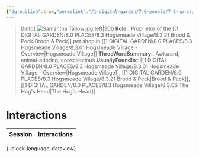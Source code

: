 ```yaml
---
{"dg-publish":true,"permalink":"/1-digital-garden/7-0-people/7-3-np-cs/samantha-tallow/","tags":["#person","#hogsmeade","#hogsmeade-resident","#shopkeeper"]}
---
```


>[!info] 
>![Samantha Tallow.jpg|left|300](/img/user/1%20DIGITAL%20GARDEN/7.0%20PEOPLE/7.3%20NPCs/Headshots/Samantha%20Tallow.jpg)
>**Role**:: Proprietor of the [[1 DIGITAL GARDEN/8.0 PLACES/8.3 Hogsmeade Village/8.3.21 Brood & Peck\|Brood & Peck]] pet shop in [[1 DIGITAL GARDEN/8.0 PLACES/8.3 Hogsmeade Village/8.3.01 Hogsmeade VIllage - Overview\|Hogsmeade Village]]
>**ThreeWordSummary**:: Awkward, animal-adoring, conscientious
>**UsuallyFoundIn**:: [[1 DIGITAL GARDEN/8.0 PLACES/8.3 Hogsmeade Village/8.3.01 Hogsmeade VIllage - Overview\|Hogsmeade Village]], [[1 DIGITAL GARDEN/8.0 PLACES/8.3 Hogsmeade Village/8.3.21 Brood & Peck\|Brood & Peck]], [[1 DIGITAL GARDEN/8.0 PLACES/8.3 Hogsmeade Village/8.3.06 The Hog's Head\|The Hog's Head]]

# Interactions

| Session | Interactions |
| ------- | ------------ |

{ .block-language-dataview}
